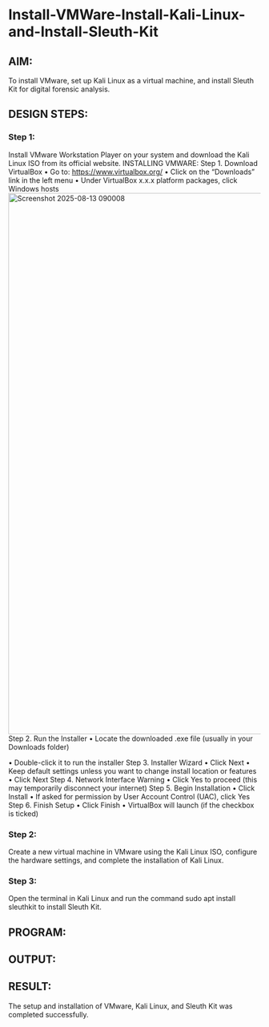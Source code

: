 # Install-VMWare-Install-Kali-Linux-and-Install-Sleuth-Kit
## AIM:

To install VMware, set up Kali Linux as a virtual machine, and install Sleuth Kit for digital forensic analysis.

## DESIGN STEPS:

### Step 1:

Install VMware Workstation Player on your system and download the Kali Linux ISO from its official website.
INSTALLING VMWARE:
Step 1. Download VirtualBox
• Go to: https://www.virtualbox.org/
• Click on the “Downloads” link in the left menu
• Under VirtualBox x.x.x platform packages, click Windows hosts
<img width="1920" height="1080" alt="Screenshot 2025-08-13 090008" src="https://github.com/user-attachments/assets/740c401e-6489-49ff-a3c8-db261d674952" />
Step 2. Run the Installer
• Locate the downloaded .exe file (usually in your Downloads folder)


• Double-click it to run the installer
Step 3. Installer Wizard
• Click Next
• Keep default settings unless you want to change install location or features
• Click Next
Step 4. Network Interface Warning
• Click Yes to proceed (this may temporarily disconnect your internet)
Step 5. Begin Installation
• Click Install
• If asked for permission by User Account Control (UAC), click Yes
Step 6. Finish Setup
• Click Finish
• VirtualBox will launch (if the checkbox is ticked)

### Step 2:

Create a new virtual machine in VMware using the Kali Linux ISO, configure the hardware settings, and complete the installation of Kali Linux.

### Step 3:

Open the terminal in Kali Linux and run the command sudo apt install sleuthkit to install Sleuth Kit.

## PROGRAM:

## OUTPUT:

## RESULT:
The setup and installation of VMware, Kali Linux, and Sleuth Kit was completed successfully.
